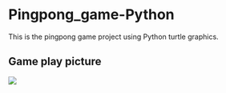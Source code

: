 # Pingpong_game-Python

This is the pingpong game project using Python turtle graphics.

## Game play picture

<img src="https://github.com/ijaejun1025/Pingpong_game-Python/assets/154036705/9e368a41-2016-4abd-a318-e27cf6474b64"/>
